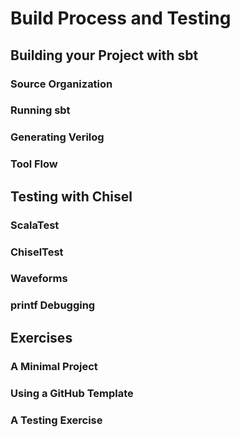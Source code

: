 # Build Process and Testing
## Building your Project with sbt
### Source Organization
### Running sbt
### Generating Verilog
### Tool Flow
## Testing with Chisel
### ScalaTest
### ChiselTest
### Waveforms
### printf Debugging
## Exercises
### A Minimal Project
### Using a GitHub Template
### A Testing Exercise
